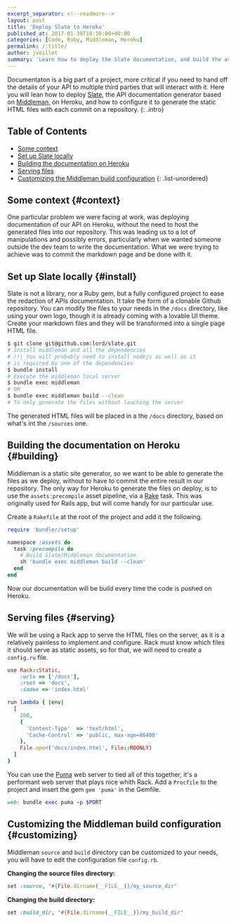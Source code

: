 ```yaml
---
excerpt_separator: <!--readmore-->
layout: post
title: 'Deploy Slate to Heroku'
published_at: 2017-01-30T18:10:00+00:00
categories: [Code, Ruby, Middleman, Heroku]
permalink: /:title/
author: jveillet
summary: 'Learn how to deploy the Slate documentation, and build the assets automatically on Heroku'
---
```


Documentaton is a big part of a project, more critical if you need to hand off the details of your API to multiple third parties that will interact with it.
Here you will lean how to deploy [Slate](https://github.com/lord/slate), the API documentation generator based on [Middleman](https://middlemanapp.com/),
on Heroku, and how to configure it to generate the static HTML files with each commit on a repository.
{: .intro}

<!--readmore-->

## Table of Contents
+ [Some context](#context)
+ [Set up Slate locally](#install)
+ [Building the documentation on Heroku](#building)
+ [Serving files](#serving)
+ [Customizing the Middleman build configuration](#customizing)
{: .list-unordered}

## Some context {#context}

One particular problem we were facing at work, was deploying documentation of our API on Heroku, without the need to host the generated files into our repository. This was
leading us to a lot of manipulations and possibly errors, particularly when we wanted someone outside the dev team to write the documentation. What we were trying to
achieve was to commit the markdown page and be done with it.

## Set up Slate locally {#install}

Slate is not a library, nor a Ruby gem, but a fully configured project to ease the redaction of APIs documentation. It take the form of a clonable Github repository.
You can modify the files to your needs in the `/docs` directory, like using your own logo, though it is already coming with a lovable UI theme. Create your
markdown files and they will be transformed into a single page HTML file.

```bash
$ git clone git@github.com:lord/slate.git
# Install middleman and all the dependencies
# /!\ You will probably need to install nodejs as well as it
# is required by one of the dependencies
$ bundle install
# Execute the middleman local server
$ bundle exec middleman
# OR
$ bundle exec middleman build --clean
# To only generate the files without lauching the server
```

The generated HTML files will be placed in a the `/docs` directory, based on what's int the `/sources` one.

## Building the documentation on Heroku {#building}

Middleman is a static site generator, so we want to be able to generate the files as we deploy, without to have to commit the entire result in our repository.
The only way for Heroku to generate the files on deploy, is to use the `assets:precompile` asset pipeline, via a
[Rake](https://github.com/ruby/rake) task. This was originally used for Rails app, but will come handy for our particular use.

Create a `Rakefile` at the root of the project and add it the following.

```ruby
require 'bundler/setup'

namespace :assets do
  task :precompile do
    # Build Slate/Middleman documentation
    sh 'bundle exec middleman build --clean'
  end
end
```

Now our documentation will be build every time the code is pushed on Heroku.

## Serving files {#serving}

We will be using a Rack app to serve the HTML files on the server, as it is a relatively painless to implement and configure. Rack must know which files
it should serve as static assets, so for that, we will need to create a `config.ru` file.

```ruby
use Rack::Static,
    :urls => ['/docs'],
    :root => 'docs',
    :index => 'index.html'

run lambda { |env|
  [
    200,
    {
      'Content-Type'  => 'text/html',
      'Cache-Control' => 'public, max-age=86400'
    },
    File.open('docs/index.html', File::RDONLY)
  ]
}
```

You can use the [Puma](https://puma.io/) web server to tied all of this together, it's a performant web server that plays nice whith Rack.
Add a `Procfile` to the project and insert the gem `gem 'puma'` in the Gemfile.

```ruby
web: bundle exec puma -p $PORT
```

## Customizing the Middleman build configuration {#customizing}

Middleman `source` and `build` directory can be customized to your needs, you will have to edit the configuration file `config.rb`.


**Changing the source files directory:**
```ruby
set :source, "#{File.dirname(__FILE__)}/my_source_dir"
```

**Changing the build directory:**
```ruby
set :build_dir, "#{File.dirname(__FILE__)}/my_build_dir"
```
